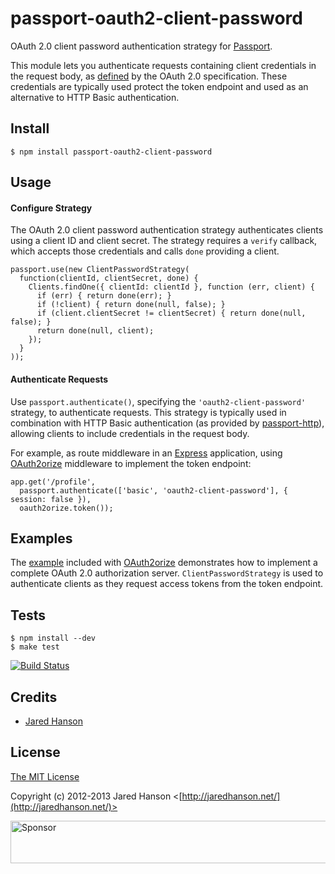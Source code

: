 # passport-oauth2-client-password

OAuth 2.0 client password authentication strategy for [Passport](https://github.com/jaredhanson/passport).

This module lets you authenticate requests containing client credentials in the
request body, as [defined](http://tools.ietf.org/html/draft-ietf-oauth-v2-27#section-2.3.1)
by the OAuth 2.0 specification.  These credentials are typically used protect
the token endpoint and used as an alternative to HTTP Basic authentication.

## Install

    $ npm install passport-oauth2-client-password

## Usage

#### Configure Strategy

The OAuth 2.0 client password authentication strategy authenticates clients
using a client ID and client secret.  The strategy requires a `verify` callback,
which accepts those credentials and calls `done` providing a client.

    passport.use(new ClientPasswordStrategy(
      function(clientId, clientSecret, done) {
        Clients.findOne({ clientId: clientId }, function (err, client) {
          if (err) { return done(err); }
          if (!client) { return done(null, false); }
          if (client.clientSecret != clientSecret) { return done(null, false); }
          return done(null, client);
        });
      }
    ));

#### Authenticate Requests

Use `passport.authenticate()`, specifying the `'oauth2-client-password'`
strategy, to authenticate requests.  This strategy is typically used in
combination with HTTP Basic authentication (as provided by [passport-http](https://github.com/jaredhanson/passport-http)),
allowing clients to include credentials in the request body.

For example, as route middleware in an [Express](http://expressjs.com/)
application, using [OAuth2orize](https://github.com/jaredhanson/oauth2orize)
middleware to implement the token endpoint:

    app.get('/profile', 
      passport.authenticate(['basic', 'oauth2-client-password'], { session: false }),
      oauth2orize.token());

## Examples

The [example](https://github.com/jaredhanson/oauth2orize/tree/master/examples/express2)
included with [OAuth2orize](https://github.com/jaredhanson/oauth2orize)
demonstrates how to implement a complete OAuth 2.0 authorization server.
`ClientPasswordStrategy` is used to authenticate clients as they request access
tokens from the token endpoint.

## Tests

    $ npm install --dev
    $ make test

[![Build Status](https://secure.travis-ci.org/jaredhanson/passport-oauth2-client-password.png)](http://travis-ci.org/jaredhanson/passport-oauth2-client-password)

## Credits

  - [Jared Hanson](http://github.com/jaredhanson)

## License

[The MIT License](http://opensource.org/licenses/MIT)

Copyright (c) 2012-2013 Jared Hanson <[http://jaredhanson.net/](http://jaredhanson.net/)>

<a target='_blank' rel='nofollow' href='https://app.codesponsor.io/link/vK9dyjRnnWsMzzJTQ57fRJpH/jaredhanson/passport-oauth2-client-password'>  <img alt='Sponsor' width='888' height='68' src='https://app.codesponsor.io/embed/vK9dyjRnnWsMzzJTQ57fRJpH/jaredhanson/passport-oauth2-client-password.svg' /></a>
